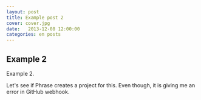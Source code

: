 ```yaml
---
layout: post
title: Example post 2
cover: cover.jpg
date:   2013-12-08 12:00:00
categories: en posts
---
```


## Example 2

Example 2.

Let's see if Phrase creates a project for this. Even though, it is giving me an error in GitHub webhook.
